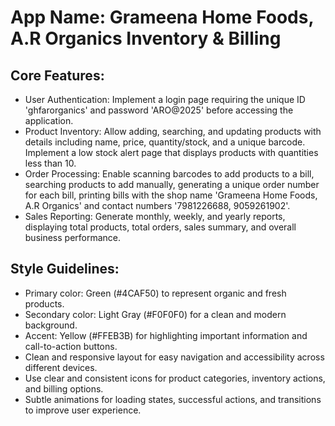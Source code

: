 # **App Name**: Grameena Home Foods, A.R Organics Inventory & Billing

## Core Features:

- User Authentication: Implement a login page requiring the unique ID 'ghfarorganics' and password 'ARO@2025' before accessing the application.
- Product Inventory: Allow adding, searching, and updating products with details including name, price, quantity/stock, and a unique barcode. Implement a low stock alert page that displays products with quantities less than 10.
- Order Processing: Enable scanning barcodes to add products to a bill, searching products to add manually, generating a unique order number for each bill, printing bills with the shop name 'Grameena Home Foods, A.R Organics' and contact numbers '7981226688, 9059261902'.
- Sales Reporting: Generate monthly, weekly, and yearly reports, displaying total products, total orders, sales summary, and overall business performance.

## Style Guidelines:

- Primary color: Green (#4CAF50) to represent organic and fresh products.
- Secondary color: Light Gray (#F0F0F0) for a clean and modern background.
- Accent: Yellow (#FFEB3B) for highlighting important information and call-to-action buttons.
- Clean and responsive layout for easy navigation and accessibility across different devices.
- Use clear and consistent icons for product categories, inventory actions, and billing options.
- Subtle animations for loading states, successful actions, and transitions to improve user experience.